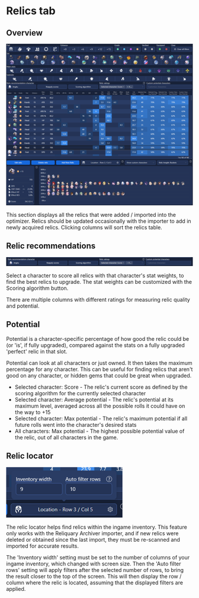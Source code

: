 # Relics tab

## Overview

![relics-tab-overview.png](images/relics-tab-overview.png)

This section displays all the relics that were added / imported into the optimizer. Relics should be updated
occasionally with the importer to add in newly acquired relics. Clicking columns will sort the relics table.

## Relic recommendations

![relics-tab-recommendations.png](images/relics-tab-recommendations.png)

Select a character to score all relics with that character's stat weights, to find the best relics to upgrade. The stat
weights can be customized with the Scoring algorithm button.

There are multiple columns with different ratings for measuring relic quality and potential.

## Potential

Potential is a character-specific percentage of how good the relic could be (or 'is', if fully upgraded), compared
against the stats on a fully upgraded 'perfect' relic in that slot.

Potential can look at all characters or just owned. It then takes the maximum percentage for any character. This can be
useful for finding relics that aren't good on any character, or hidden gems that could be great when upgraded.

* Selected character: Score - The relic's current score as defined by the scoring algorithm for the currently selected
  character
* Selected character: Average potential - The relic's potential at its maximum level, averaged across all the possible
  rolls it could have on the way to +15
* Selected character: Max potential - The relic's maximum potential if all future rolls went into the character's
  desired stats
* All characters: Max potential - The highest possible potential value of the relic, out of all characters in the game.

## Relic locator

![relics-tab-locator.png](images/relics-tab-locator.png)

The relic locator helps find relics within the ingame inventory. This feature only works with the Reliquary Archiver
importer, and if new relics were deleted or obtained since the last import, they must be re-scanned and imported for
accurate results.

The 'Inventory width' setting must be set to the number of columns of your ingame inventory, which changed with screen
size. Then the 'Auto filter rows' setting will apply filters after the selected number of rows, to bring the result
closer to the top of the screen. This will then display the row / column where the relic is located, assuming that the
displayed filters are applied.
